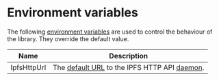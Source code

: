 ﻿# Environment variables

The following [environment variables](https://msdn.microsoft.com/en-us/library/windows/desktop/ms682653.aspx) 
are used  to control the behaviour of the library.  They override the default value.

| Name | Description |
| --- | --- |
| IpfsHttpUrl | The [default URL](xref:Ipfs.Api.IpfsClient.DefaultApiUri) to the IPFS HTTP API [daemon](daemon.md).
